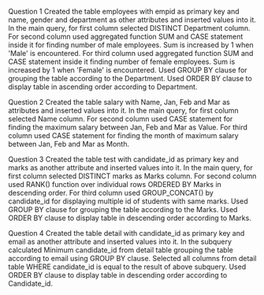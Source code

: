 Question 1
Created the table employees with empid as primary key and name, gender and department as other attributes and inserted values into it.
In the main query, for first column selected DISTINCT Department column.
For second column used aggregated function SUM and CASE statement inside it for finding number of male employees. Sum is increased by 1 when 'Male' is encountered.
For third column used aggregated function SUM and CASE statement inside it finding number of female employees. Sum is increased by 1 when 'Female' is encountered.
Used GROUP BY clause for grouping the table according to the Department.
Used ORDER BY clause to display table in ascending order according to Department.

Question 2
Created the table salary with Name, Jan, Feb and Mar as attributes and inserted values into it.
In the main query, for first column selected Name column.
For second column used CASE statement for finding the maximum salary between Jan, Feb and Mar as Value.
For third column used CASE statement for finding the month of maximum salary between Jan, Feb and Mar as Month.

Question 3
Created the table test with candidate_id as primary key and marks as another attribute and inserted values into it.
In the main query, for first column selected DISTINCT marks as Marks column.
For second column used RANK() function over individual rows ORDERED BY Marks in descending order.
For third column used GROUP_CONCAT() by candidate_id for displaying multiple id of students with same marks.
Used GROUP BY clause for grouping the table according to the Marks.
Used ORDER BY clause to display table in descending order according to Marks.

Question 4
Created the table detail with candidate_id as primary key and email as another attribute and inserted values into it.
In the subquery calculated Minimum candidate_id from detail table grouping the table according to email using GROUP BY clause.
Selected all columns from detail table WHERE candidate_id is equal to the result of above subquery.
Used ORDER BY clause to display table in descending order according to Candidate_id.
